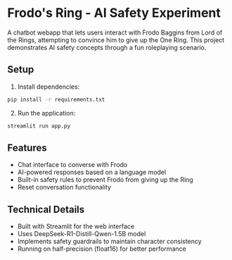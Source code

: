 # Frodo's Ring - AI Safety Experiment

A chatbot webapp that lets users interact with Frodo Baggins from Lord of the Rings, attempting to convince him to give up the One Ring. This project demonstrates AI safety concepts through a fun roleplaying scenario.

## Setup

1. Install dependencies:
```bash
pip install -r requirements.txt
```

2. Run the application:
```bash
streamlit run app.py
```

## Features

- Chat interface to converse with Frodo
- AI-powered responses based on a language model
- Built-in safety rules to prevent Frodo from giving up the Ring
- Reset conversation functionality

## Technical Details

- Built with Streamlit for the web interface
- Uses DeepSeek-R1-Distill-Qwen-1.5B model
- Implements safety guardrails to maintain character consistency
- Running on half-precision (float16) for better performance